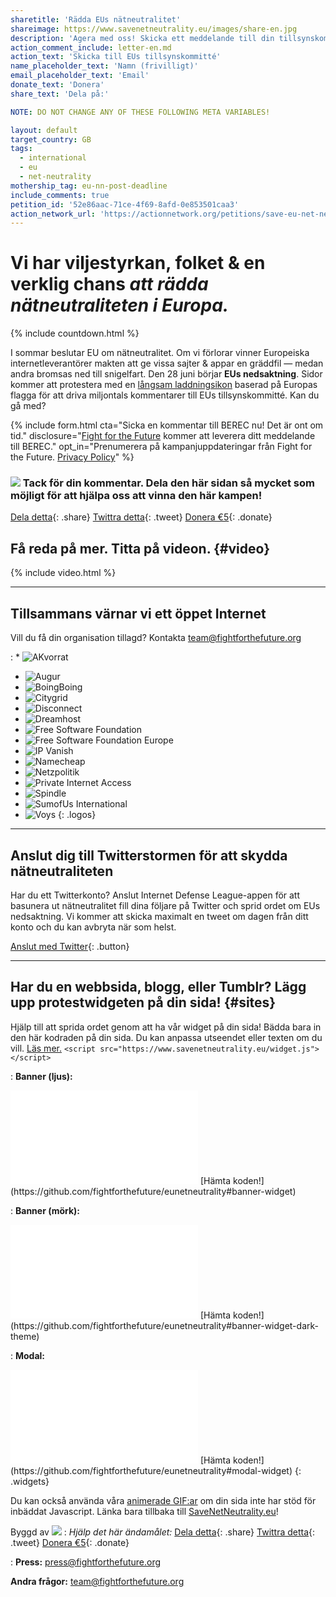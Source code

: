 ```yaml
---
sharetitle: 'Rädda EUs nätneutralitet'
shareimage: https://www.savenetneutrality.eu/images/share-en.jpg
description: 'Agera med oss! Skicka ett meddelande till din tillsynskommitté.'
action_comment_include: letter-en.md
action_text: 'Skicka till EUs tillsynskommitté'
name_placeholder_text: 'Namn (frivilligt)'
email_placeholder_text: 'Email'
donate_text: 'Donera'
share_text: 'Dela på:'

NOTE: DO NOT CHANGE ANY OF THESE FOLLOWING META VARIABLES!

layout: default
target_country: GB
tags:
  - international
  - eu
  - net-neutrality
mothership_tag: eu-nn-post-deadline
include_comments: true
petition_id: '52e86aac-71ce-4f69-8afd-0e853501caa3'
action_network_url: 'https://actionnetwork.org/petitions/save-eu-net-neutrality-forever'
---
```


# Vi har **viljestyrkan**, **folket** & **en verklig chans** _att rädda nätneutraliteten i Europa._

{% include countdown.html %}

I sommar beslutar EU om nätneutralitet. Om vi förlorar vinner Europeiska internetleverantörer makten att ge vissa sajter & appar en gräddfil — medan andra bromsas ned till snigelfart. Den 28 juni börjar **EUs nedsaktning**. Sidor kommer att protestera med en [långsam laddningsikon](#sites) baserad på Europas flagga för att driva miljontals kommentarer till EUs tillsynskommitté. Kan du gå med?

{% include form.html
  cta="Sicka en kommentar till BEREC nu! Det är ont om tid."
  disclosure="[Fight for the Future](https://www.fightforthefuture.org) kommer att leverera ditt meddelande till BEREC."
  opt_in="Prenumerera på kampanjuppdateringar från Fight for the Future. [Privacy Policy](https://www.fightforthefuture.org/privacy)"
%}

### ![](/images/heart.png) Tack för din kommentar. Dela den här sidan så mycket som möjligt för att hjälpa oss att vinna den här kampen!

[Dela detta](https://www.facebook.com/sharer/sharer.php?u=http://www.savenetneutrality.eu){: .share}
[Twittra detta](https://twitter.com/intent/tweet?text=http%3A%2F%2Fwww.savenetneutrality.eu){: .tweet}
[Donera €5](https://donate.fightforthefuture.org/?tag=eu-nn){: .donate}

## Få reda på mer. Titta på videon. {#video}

{% include video.html %}

----

## Tillsammans värnar vi ett öppet Internet

Vill du få din organisation tillagd? Kontakta [team@fightforthefuture.org](mailto:team@fightforthefuture.org)

: * ![AKvorrat](/images/logos/akvorrat.png)
  * ![Augur](/images/logos/augur.png)
  * ![BoingBoing](/images/logos/boingboing.png)
  * ![Citygrid](/images/logos/citygrid.png)
  * ![Disconnect](/images/logos/disconnectme.png)
  * ![Dreamhost](/images/logos/dreamhost.png)
  * ![Free Software Foundation](/images/logos/fsf.png)
  * ![Free Software Foundation Europe](/images/logos/fsfe.png)
  * ![IP Vanish](/images/logos/ipvanish.png)
  * ![Namecheap](/images/logos/namecheap.png)
  * ![Netzpolitik](/images/logos/netzpolitik.png)
  * ![Private Internet Access](/images/logos/pia.png)
  * ![Spindle](/images/logos/spindle.png)
  * ![SumofUs International](/images/logos/sou.png)
  * ![Voys](/images/logos/voys.png)
{: .logos}

----

## Anslut dig till Twitterstormen för att skydda nätneutraliteten

Har du ett Twitterkonto? Anslut Internet Defense League-appen för att basunera ut nätneutralitet fill dina följare på Twitter och sprid ordet om EUs nedsaktning. Vi kommer att skicka maximalt en tweet om dagen från ditt konto och du kan avbryta när som helst.

[Anslut med Twitter](#twitter){: .button}

----

## Har du en webbsida, blogg, eller Tumblr? Lägg upp protestwidgeten på din sida! {#sites}

Hjälp till att sprida ordet genom att ha vår widget på din sida! Bädda bara in den här kodraden på din sida. Du kan anpassa utseendet eller texten om du vill. [Läs mer.](https://github.com/fightforthefuture/eunetneutrality#embed-the-widget-on-your-site) `<script src="https://www.savenetneutrality.eu/widget.js"></script>`

: **Banner (ljus):**
  <iframe frameborder="0" src="/widget/banner/index.html#demo"></iframe>
  [Hämta koden!](https://github.com/fightforthefuture/eunetneutrality#banner-widget)

: **Banner (mörk):**
  <iframe frameborder="0" src="/widget/banner/index.html#demo-dark"></iframe>
  [Hämta koden!](https://github.com/fightforthefuture/eunetneutrality#banner-widget-dark-theme)

: **Modal:**
  <iframe frameborder="0" src="/widget/modal/index.html#demo"></iframe>
  [Hämta koden!](https://github.com/fightforthefuture/eunetneutrality#modal-widget)
{: .widgets}

Du kan också använda våra [animerade GIF:ar](https://github.com/fightforthefuture/eunetneutrality#animated-gif-banners) om din sida inte har stöd för inbäddat Javascript.
Länka bara tillbaka till [SaveNetNeutrality.eu](https://www.savenetneutrality.eu)!

Byggd av ![](/images/fftf-footer-logo.png)
: _Hjälp det här ändamålet:_
  [Dela detta](https://www.facebook.com/sharer/sharer.php?u=http://www.savenetneutrality.eu){: .share}
  [Twittra detta](https://twitter.com/intent/tweet?text=http%3A%2F%2Fwww.savenetneutrality.eu){: .tweet}
  [Donera €5](https://donate.fightforthefuture.org/?tag=eu-nn){: .donate}

: **Press:** [press@fightforthefuture.org](mailto:press@fightforthefuture.org)

  **Andra frågor:** [team@fightforthefuture.org](mailto:team@fightforthefuture.org)
